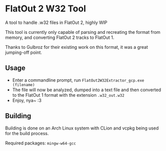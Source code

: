 # FlatOut 2 W32 Tool

A tool to handle .w32 files in FlatOut 2, highly WIP

This tool is currently only capable of parsing and recreating the format from memory, and converting FlatOut 2 tracks to FlatOut 1.

Thanks to Gulbroz for their existing work on this format, it was a great jumping-off point.

## Usage

- Enter a commandline prompt, run `FlatOut2W32Extractor_gcp.exe (filename)`
- The file will now be analyzed, dumped into a text file and then converted to the FlatOut 1 format with the extension `.w32_out.w32`
- Enjoy, nya~ :3

## Building

Building is done on an Arch Linux system with CLion and vcpkg being used for the build process. 

Required packages: `mingw-w64-gcc`
